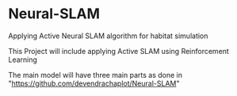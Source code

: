 # Neural-SLAM
Applying Active Neural SLAM algorithm for habitat simulation 

This Project will include applying Active SLAM using Reinforcement Learning

The main model will have three main parts as done in "https://github.com/devendrachaplot/Neural-SLAM"
